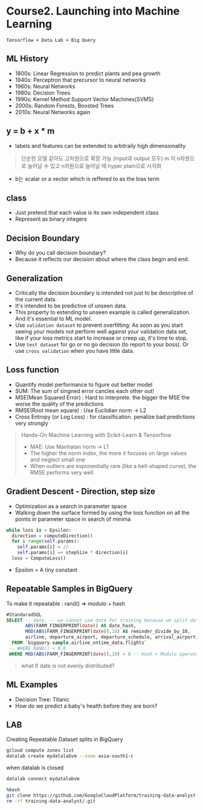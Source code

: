 # Course2. Launching into Machine Learning
~~~
Tensorflow + Data Lab + Big Query
~~~

## ML History
- 1800s: Linear Regression to predict plants and pea growth
- 1940s: Perceptron that precursor to neural networks
- 1960s: Neural Networks
- 1980s: Decision Trees
- 1990s: Kernel Method Support Vector Machines(SVMS)
- 2000s: Random Forests, Boosted Trees
- 2010s: Neural Networks again

## y = b + x * m
- labels and features can be extended to arbitraily high dimensionality 
>단순한 모델 같아도 고차원으로 확장 가능 (input과 output 모두)
>m 이 n차원으로 늘어날 수 있고 n차원으로 늘어날 때 hyper plain으로 시각화
- b는 scalar or a vector which is reffered to as the bias term

## class
- Just pretend that each value is its own independent class
- Represent as binary integers
 
## Decision Boundary
- Why do you call decision boundary?
- Because it reflects our decision about where the class begin and end.

## Generalization
- Critically the decision boundary is intended not just to be descriptive of the current data. 
- It's intended to be predictive of unseen data. 
- This property to extending to unseen example is called generalization. And it's essential to ML model.
- Use `validation dataset` to prevent overfitting: As soon as you start seeing your models not perform well against your validation data set, like if your loss metrics start to increase or creep up, it's time to stop.
- Use `test dataset` for go or no go decision (to report to your boss). Or use `cross validation` when you have little data.

## Loss function 
- Quantify model performance to figure out better model
- SUM: The sum of singned error cancles each other out!
- MSE(Mean Squared Error) : Hard to interprete. the bigger the MSE the worse the quality of the predictions
- RMSE(Root mean square) : Use Euclidian norm -> L2
- Cross Entropy (or Log Loss) : for classification. penalize bad predictions very strongly

> Hands-On Machine Learning with Scikit-Learn & Tensorflow <br>
> - MAE: Use Manhatan norm -> L1
> - The higher the norm index, the more it focuses on large values and neglect small one
> - When outliers are exponentially rare (like a bell-shaped curve), the RMSE performs very well <br>

## Gradient Descent - Direction, step size
- Optimization as a search in parameter space
- Walking down the surface formed by using the loss function on all the points in parameter space in search of minima
~~~python
while loss is > Epsilon:
  direction = computeDirection()
  for i range(self.params):
    self.params[i] = //
    self.params[i] =+ stepSize * direction[i]
  loss = ComputeLoss()
~~~
* Epsilon = A tiny constant

## Repeatable Samples in BigQuery
To make it repeatable : rand() => modulo + hash
~~~sql
#StandaradSQL
SELECT -- date, -- we cannot use date for training because we split dataet using date 
       ABS(FARM_FINGERPRINT(date)) AS date_hash,
       MOD(ABS(FARM_FINGERPRINT(date)),10) AS reminder_divide_by_10,
       airline, departure_airport, departure_schedule, arrival_airport, arrival_delay
  FROM `bigquery-sample.airline_ontime_data.flights`
 -- WHERE RAND() < 0.8
 WHERE MOD(ABS(FARM_FINGERPRINT(date)),10) < 8 -- Hash + Modulo operator
~~~
> what if date is not evenly distributed? 

## ML Examples
- Decision Tree: Titanic
- How do we predict a baby's health before they are born?

## LAB

Creating Repeatable Dataset splits in BigQuery
~~~bash
gcloud compute zones list
datalab create mydatalabvm --zone asia-south1-c
~~~

when datalab is closed
~~~bash
datalab connect mydatalabvm
~~~

~~~bash
%bash
git clone https://github.com/GoogleCloudPlatform/training-data-analyst
rm -rf training-data-analyst/.git
~~~
